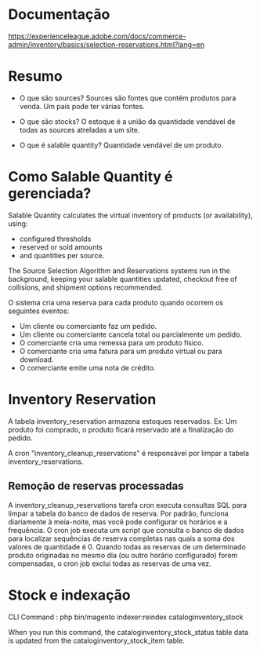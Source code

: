 # Documentação

https://experienceleague.adobe.com/docs/commerce-admin/inventory/basics/selection-reservations.html?lang=en

# Resumo

- O que são sources? 
Sources são fontes que contém produtos para venda. Um país pode ter várias fontes.

- O que são stocks?
O estoque é a união da quantidade vendável de todas as sources atreladas a um site.

- O que é salable quantity?
Quantidade vendável de um produto.

# Como Salable Quantity é gerenciada?

Salable Quantity calculates the virtual inventory of products (or availability), using:

- configured thresholds
- reserved or sold amounts
- and quantities per source.

The Source Selection Algorithm and Reservations systems run in the background, keeping your salable quantities updated, checkout free of collisions, and shipment options recommended.

O sistema cria uma reserva para cada produto quando ocorrem os seguintes eventos:

- Um cliente ou comerciante faz um pedido.
- Um cliente ou comerciante cancela total ou parcialmente um pedido.
- O comerciante cria uma remessa para um produto físico.
- O comerciante cria uma fatura para um produto virtual ou para download.
- O comerciante emite uma nota de crédito.

# Inventory Reservation
A tabela inventory_reservation armazena estoques reservados. Ex: Um produto foi comprado, o produto ficará reservado até a finalização do pedido.

A cron "inventory_cleanup_reservations" é responsável por limpar a tabela inventory_reservations.

## Remoção de reservas processadas

A inventory_cleanup_reservations tarefa cron executa consultas SQL para limpar a tabela do banco de dados de reserva. Por padrão, funciona diariamente à meia-noite, mas você pode configurar os horários e a frequência. O cron job executa um script que consulta o banco de dados para localizar sequências de reserva completas nas quais a soma dos valores de quantidade é 0. Quando todas as reservas de um determinado produto originadas no mesmo dia (ou outro horário configurado) forem compensadas, o cron job exclui todas as reservas de uma vez.

# Stock e indexação

CLI Command : php bin/magento indexer:reindex cataloginventory_stock

When you run this command, the cataloginventory_stock_status table data is updated from the cataloginventory_stock_item table.

